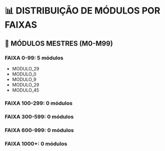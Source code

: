 # 📊 DISTRIBUIÇÃO DE MÓDULOS POR FAIXAS

## 🎯 MÓDULOS MESTRES (M0-M99)

### FAIXA 0-99: 5 módulos
- MODULO_29
- MODULO_0
- MODULO_9
- MODULO_29
- MODULO_45

### FAIXA 100-299: 0 módulos

### FAIXA 300-599: 0 módulos

### FAIXA 600-999: 0 módulos

### FAIXA 1000+: 0 módulos
